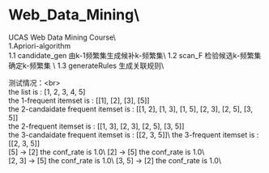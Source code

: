 # Web_Data_Mining\
UCAS Web Data Mining Course\  
1.Apriori-algorithm\
  1.1 candidate_gen 由k-1频繁集生成候补k-频繁集\ 
  1.2 scan_F 检验候选k-频繁集确定k-频繁集 \ 
  1.3 generateRules 生成关联规则\ 
  
  测试情况：\<br>  
  the list is : [1, 2, 3, 4, 5]\
  the 1-frequent itemset is : [[1], [2], [3], [5]]\
  the 2-candaidate frequent itemset is : [[1, 2], [1, 3], [1, 5], [2, 3], [2, 5], [3, 5]]\
  the 2-frequent itemset is : [[1, 3], [2, 3], [2, 5], [3, 5]]\
  the 3-candaidate frequent itemset is : [[2, 3, 5]]\ 
  the 3-frequent itemset is : [[2, 3, 5]]\
  [5] → [2] the conf_rate is 1.0\ 
  [2] → [5] the conf_rate is 1.0\  
  [2, 3] → [5] the conf_rate is 1.0\ 
  [3, 5] → [2] the conf_rate is 1.0\ 

